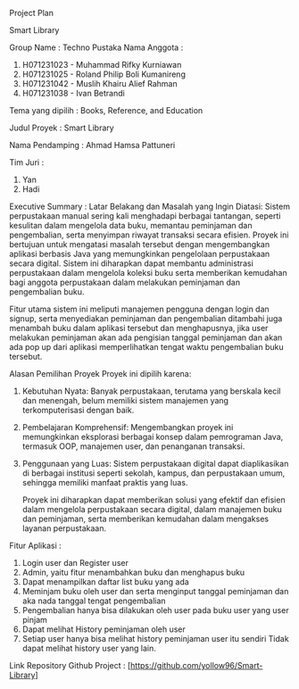 Project Plan

Smart Library

Group Name : Techno Pustaka
Nama Anggota : 
1.	H071231023 - Muhammad Rifky Kurniawan
2.	H071231025 - Roland Philip Boli Kumanireng
3.	H071231042 - Muslih Khairu Alief Rahman
4.	H071231038 - Ivan Betrandi

Tema yang dipilih : Books, Reference, and Education

Judul Proyek : Smart Library 

Nama Pendamping : Ahmad Hamsa Pattuneri

Tim Juri :
1.	Yan
2.	Hadi

Executive Summary : 
Latar Belakang dan Masalah yang Ingin Diatasi:
	Sistem perpustakaan manual sering kali menghadapi berbagai tantangan, seperti kesulitan dalam mengelola data buku, memantau peminjaman dan pengembalian, serta menyimpan riwayat transaksi secara efisien. Proyek ini bertujuan untuk mengatasi masalah tersebut dengan mengembangkan aplikasi berbasis Java yang memungkinkan pengelolaan perpustakaan secara digital. Sistem ini diharapkan dapat membantu administrasi perpustakaan dalam mengelola koleksi buku serta memberikan kemudahan bagi anggota perpustakaan dalam melakukan peminjaman dan pengembalian buku.



Fitur utama sistem ini meliputi manajemen pengguna dengan login dan signup, serta menyediakan peminjaman dan pengembalian ditambahi juga menambah buku dalam aplikasi tersebut dan menghapusnya, jika user melakukan peminjaman akan ada pengisian tanggal peminjaman dan akan ada pop up dari aplikasi memperlihatkan tengat waktu pengembalian buku tersebut.


Alasan Pemilihan Proyek
Proyek ini dipilih karena:
1. Kebutuhan Nyata: Banyak perpustakaan, terutama yang berskala kecil dan menengah, belum memiliki sistem manajemen yang terkomputerisasi dengan baik.
2. Pembelajaran Komprehensif: Mengembangkan proyek ini memungkinkan eksplorasi berbagai konsep dalam pemrograman Java, termasuk OOP, manajemen user, dan penanganan transaksi.
3. Penggunaan yang Luas: Sistem perpustakaan digital dapat diaplikasikan di berbagai institusi seperti sekolah, kampus, dan perpustakaan umum, sehingga memiliki manfaat praktis yang luas.

	Proyek ini diharapkan dapat memberikan solusi yang efektif dan efisien dalam mengelola perpustakaan secara digital, dalam manajemen buku dan peminjaman, serta memberikan kemudahan dalam mengakses layanan perpustakaan.

Fitur Aplikasi : 
1.	Login user dan Register user
2.	Admin, yaitu fitur menambahkan buku dan menghapus buku
3.	Dapat menampilkan daftar list buku yang ada
4.	Meminjam buku oleh user dan serta menginput tanggal peminjaman dan aka nada tanggal tengat pengembalian
5.	Pengembalian hanya bisa dilakukan oleh user pada buku user yang user pinjam
6.	Dapat melihat History peminjaman oleh user
7.	Setiap user hanya bisa melihat history peminjaman user itu sendiri 
Tidak dapat melihat history user yang lain.

Link Repository Github Project : 
[https://github.com/yollow96/Smart-Library]
